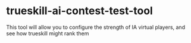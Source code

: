 trueskill-ai-contest-test-tool
==============================

This tool will allow you to configure the strength of IA virtual players, and see how trueskill might rank them

